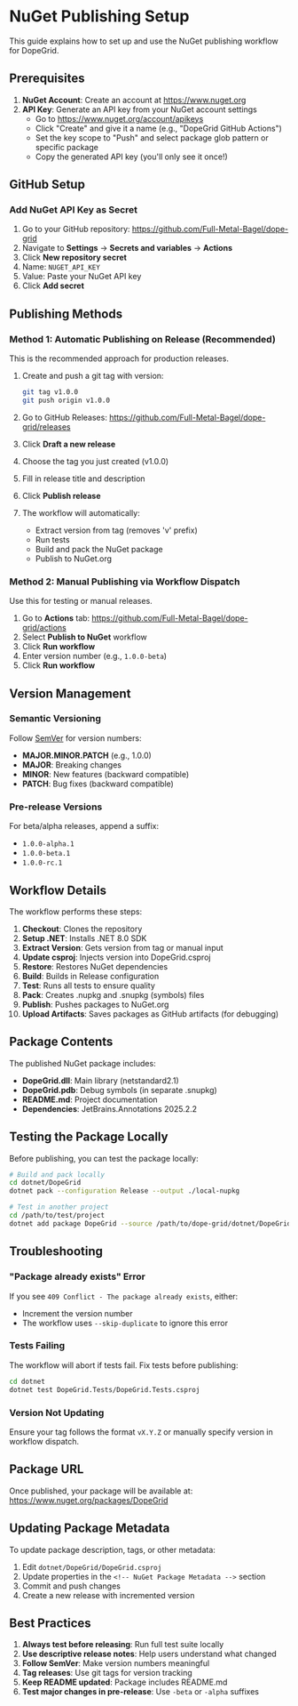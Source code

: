 # NuGet Publishing Setup

This guide explains how to set up and use the NuGet publishing workflow for DopeGrid.

## Prerequisites

1. **NuGet Account**: Create an account at https://www.nuget.org
2. **API Key**: Generate an API key from your NuGet account settings
   - Go to https://www.nuget.org/account/apikeys
   - Click "Create" and give it a name (e.g., "DopeGrid GitHub Actions")
   - Set the key scope to "Push" and select package glob pattern or specific package
   - Copy the generated API key (you'll only see it once!)

## GitHub Setup

### Add NuGet API Key as Secret

1. Go to your GitHub repository: https://github.com/Full-Metal-Bagel/dope-grid
2. Navigate to **Settings** → **Secrets and variables** → **Actions**
3. Click **New repository secret**
4. Name: `NUGET_API_KEY`
5. Value: Paste your NuGet API key
6. Click **Add secret**

## Publishing Methods

### Method 1: Automatic Publishing on Release (Recommended)

This is the recommended approach for production releases.

1. Create and push a git tag with version:
   ```bash
   git tag v1.0.0
   git push origin v1.0.0
   ```

2. Go to GitHub Releases: https://github.com/Full-Metal-Bagel/dope-grid/releases
3. Click **Draft a new release**
4. Choose the tag you just created (v1.0.0)
5. Fill in release title and description
6. Click **Publish release**
7. The workflow will automatically:
   - Extract version from tag (removes 'v' prefix)
   - Run tests
   - Build and pack the NuGet package
   - Publish to NuGet.org

### Method 2: Manual Publishing via Workflow Dispatch

Use this for testing or manual releases.

1. Go to **Actions** tab: https://github.com/Full-Metal-Bagel/dope-grid/actions
2. Select **Publish to NuGet** workflow
3. Click **Run workflow**
4. Enter version number (e.g., `1.0.0-beta`)
5. Click **Run workflow**

## Version Management

### Semantic Versioning

Follow [SemVer](https://semver.org/) for version numbers:
- **MAJOR.MINOR.PATCH** (e.g., 1.0.0)
- **MAJOR**: Breaking changes
- **MINOR**: New features (backward compatible)
- **PATCH**: Bug fixes (backward compatible)

### Pre-release Versions

For beta/alpha releases, append a suffix:
- `1.0.0-alpha.1`
- `1.0.0-beta.1`
- `1.0.0-rc.1`

## Workflow Details

The workflow performs these steps:

1. **Checkout**: Clones the repository
2. **Setup .NET**: Installs .NET 8.0 SDK
3. **Extract Version**: Gets version from tag or manual input
4. **Update csproj**: Injects version into DopeGrid.csproj
5. **Restore**: Restores NuGet dependencies
6. **Build**: Builds in Release configuration
7. **Test**: Runs all tests to ensure quality
8. **Pack**: Creates .nupkg and .snupkg (symbols) files
9. **Publish**: Pushes packages to NuGet.org
10. **Upload Artifacts**: Saves packages as GitHub artifacts (for debugging)

## Package Contents

The published NuGet package includes:

- **DopeGrid.dll**: Main library (netstandard2.1)
- **DopeGrid.pdb**: Debug symbols (in separate .snupkg)
- **README.md**: Project documentation
- **Dependencies**: JetBrains.Annotations 2025.2.2

## Testing the Package Locally

Before publishing, you can test the package locally:

```bash
# Build and pack locally
cd dotnet/DopeGrid
dotnet pack --configuration Release --output ./local-nupkg

# Test in another project
cd /path/to/test/project
dotnet add package DopeGrid --source /path/to/dope-grid/dotnet/DopeGrid/local-nupkg
```

## Troubleshooting

### "Package already exists" Error

If you see `409 Conflict - The package already exists`, either:
- Increment the version number
- The workflow uses `--skip-duplicate` to ignore this error

### Tests Failing

The workflow will abort if tests fail. Fix tests before publishing:
```bash
cd dotnet
dotnet test DopeGrid.Tests/DopeGrid.Tests.csproj
```

### Version Not Updating

Ensure your tag follows the format `vX.Y.Z` or manually specify version in workflow dispatch.

## Package URL

Once published, your package will be available at:
https://www.nuget.org/packages/DopeGrid

## Updating Package Metadata

To update package description, tags, or other metadata:

1. Edit `dotnet/DopeGrid/DopeGrid.csproj`
2. Update properties in the `<!-- NuGet Package Metadata -->` section
3. Commit and push changes
4. Create a new release with incremented version

## Best Practices

1. **Always test before releasing**: Run full test suite locally
2. **Use descriptive release notes**: Help users understand what changed
3. **Follow SemVer**: Make version numbers meaningful
4. **Tag releases**: Use git tags for version tracking
5. **Keep README updated**: Package includes README.md
6. **Test major changes in pre-release**: Use `-beta` or `-alpha` suffixes
